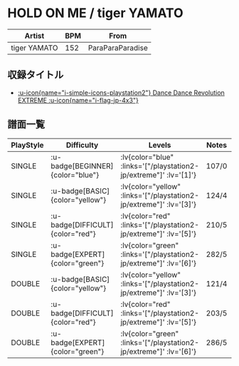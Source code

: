 # HOLD ON ME / tiger YAMATO

|Artist|BPM|From|
|------|---|----|
|tiger YAMATO|152|ParaParaParadise|

## 収録タイトル

- [ :u-icon{name="i-simple-icons-playstation2"} Dance Dance Revolution EXTREME :u-icon{name="i-flag-jp-4x3"} ](/playstation2-jp/extreme)

## 譜面一覧

|PlayStyle|Difficulty|Levels|Notes|Movie|
|---------|----------|------|-----|-----|
|SINGLE| :u-badge[BEGINNER]{color="blue"} | :lv{color="blue" :links='["/playstation2-jp/extreme"]' :lv='[1]'} |107/0||
|SINGLE| :u-badge[BASIC]{color="yellow"} | :lv{color="yellow" :links='["/playstation2-jp/extreme"]' :lv='[3]'} |124/4||
|SINGLE| :u-badge[DIFFICULT]{color="red"} | :lv{color="red" :links='["/playstation2-jp/extreme"]' :lv='[5]'} |210/5||
|SINGLE| :u-badge[EXPERT]{color="green"} | :lv{color="green" :links='["/playstation2-jp/extreme"]' :lv='[6]'} |282/5||
|DOUBLE| :u-badge[BASIC]{color="yellow"} | :lv{color="yellow" :links='["/playstation2-jp/extreme"]' :lv='[3]'} |121/4||
|DOUBLE| :u-badge[DIFFICULT]{color="red"} | :lv{color="red" :links='["/playstation2-jp/extreme"]' :lv='[5]'} |203/5||
|DOUBLE| :u-badge[EXPERT]{color="green"} | :lv{color="green" :links='["/playstation2-jp/extreme"]' :lv='[6]'} |286/5||

